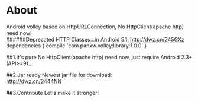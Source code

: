 # About
Android volley based on HttpURLConnection, No HttpClient(apache http) need now!  
######Deprecated HTTP Classes...in Android 5.1: http://dwz.cn/245GXz  
dependencies {
    compile 'com.panxw.volley:library:1.0.0'
}

##1.It's pure
No HttpClient(apache http) need now, just require Android 2.3+(API>=9)...  

##2.Jar ready
Newest jar file for download:  
http://dwz.cn/2444NN  

##3.Contribute
Let's make it stronger!  

